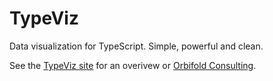 # TypeViz
Data visualization for TypeScript. Simple, powerful and clean.

See the [TypeViz site](http://typeviz.com/) for an overivew or [Orbifold Consulting](http://www.orbifold.net).

